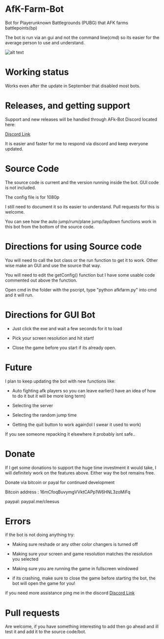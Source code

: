 # AfK-Farm-Bot
Bot for Playerunknown Battlegrounds (PUBG) that AFK farms battlepoints(bp)

The bot is run via an gui and not the command line(cmd) so its easier for the average person to use and understand.

![alt text](https://i.imgur.com/we2uSYp.png "Screenshot")



# Working status

Works even after the update in September that disabled most bots.


# Releases, and getting support
Support and new releases will be handled through AFk-Bot Discord located here:

[Discord Link](https://discord.gg/5CEJVJk)


It is easier and faster for me to respond via discord and keep everyone updated.

# Source Code

The source code is current and the version running inside the bot. GUI code is not included.

The config file is for 1080p


I still need to document it so its easier to understand. Pull requests for this is welcome.

You can see how the auto jump/rum/plane jump/laydown functions work in this bot from the bottom of the source code.

# Directions for using Source code

You will need to call the bot class or the run function to get it to work. Other wise make an GUI and use the source that way.

You will need to edit the getConfig() function but I have some usable code commented out above the function.

Open cmd in the folder with the pscript, type "python afkfarm.py" into cmd and it will run.

# Directions for GUI Bot

* Just click the exe and wait a few seconds for it to load 

* Pick your screen resolution and hit start!

* Close the game before you start if its already open.

# Future

I plan to keep updating the bot with new functions like:

* Auto fighting afk players so you can leave earlier(I have an idea of how to do it but it will be more long term) 

* Selecting the server

* Selecting the random jump time 

* Getting the quit button to work again(lol I swear it used to work)

If you see someone repacking it elsewhere it probably isnt safe..

# Donate

If I get some donations to support the huge time investment it would take, I will definitely work on the features above. Either way the bot remains free.

Donate via bitcoin or payal for continued development

Bitcoin address : 16mCfoqBuvymgVVktCAPp1W6HNL3zoMiFq

paypal: paypal.me/cleesus

# Errors

if the bot is not doing anything try:

* Making sure reshade or any other color changers is turned off

* Making sure your screen and game resolution matches the resolution you selected

* Making sure you are running the game in fullscreen windowed

* if its crashing, make sure to close the game before starting the bot, the bot will open the game for you!

if you need more assistance ping me in the discord [Discord Link](https://discord.gg/5CEJVJk)





# Pull requests
Are welcome, if you have something interesting to add then go ahead and ill test it and add it to the source code/bot.


